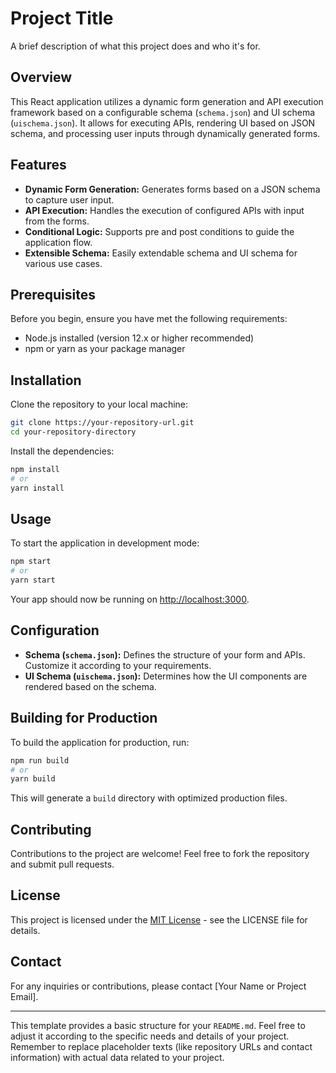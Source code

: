 

# Project Title

A brief description of what this project does and who it's for.

## Overview

This React application utilizes a dynamic form generation and API execution framework based on a configurable schema (`schema.json`) and UI schema (`uischema.json`). It allows for executing APIs, rendering UI based on JSON schema, and processing user inputs through dynamically generated forms.

## Features

- **Dynamic Form Generation:** Generates forms based on a JSON schema to capture user input.
- **API Execution:** Handles the execution of configured APIs with input from the forms.
- **Conditional Logic:** Supports pre and post conditions to guide the application flow.
- **Extensible Schema:** Easily extendable schema and UI schema for various use cases.

## Prerequisites

Before you begin, ensure you have met the following requirements:
- Node.js installed (version 12.x or higher recommended)
- npm or yarn as your package manager

## Installation

Clone the repository to your local machine:

```bash
git clone https://your-repository-url.git
cd your-repository-directory
```

Install the dependencies:

```bash
npm install
# or
yarn install
```

## Usage

To start the application in development mode:

```bash
npm start
# or
yarn start
```

Your app should now be running on [http://localhost:3000](http://localhost:3000).

## Configuration

- **Schema (`schema.json`):** Defines the structure of your form and APIs. Customize it according to your requirements.
- **UI Schema (`uischema.json`):** Determines how the UI components are rendered based on the schema.

## Building for Production

To build the application for production, run:

```bash
npm run build
# or
yarn build
```

This will generate a `build` directory with optimized production files.

## Contributing

Contributions to the project are welcome! Feel free to fork the repository and submit pull requests.

## License

This project is licensed under the [MIT License](LICENSE) - see the LICENSE file for details.

## Contact

For any inquiries or contributions, please contact [Your Name or Project Email].

---

This template provides a basic structure for your `README.md`. Feel free to adjust it according to the specific needs and details of your project. Remember to replace placeholder texts (like repository URLs and contact information) with actual data related to your project.